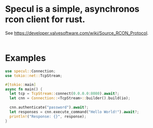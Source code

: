 # Specul is a simple, asynchronos rcon client for rust.
See https://developer.valvesoftware.com/wiki/Source_RCON_Protocol.
<br></br>
# Examples
```rust
use specul::Connection;
use tokio::net::TcpStream;

#[tokio::main]
async fn main() {
  let tcp = TcpStream::connect(0.0.0.0:8080).await?;
  let cnn = Connection::<TcpStream>::builder().build(io);
  
  cnn.authenticate("password").await?;
  let responses = cnn.execute_command("Hello World!").await?;
  println!("Response: {}", response);
}
```
